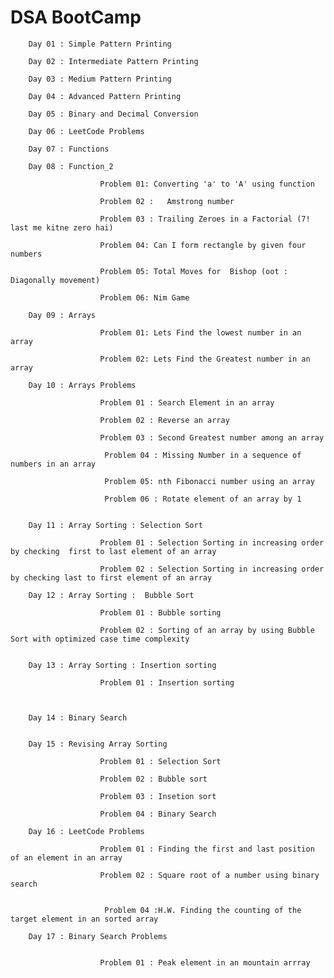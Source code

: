 #      DSA BootCamp



        Day 01 : Simple Pattern Printing

        Day 02 : Intermediate Pattern Printing

        Day 03 : Medium Pattern Printing

        Day 04 : Advanced Pattern Printing

        Day 05 : Binary and Decimal Conversion

        Day 06 : LeetCode Problems

        Day 07 : Functions

        Day 08 : Function_2

                        Problem 01: Converting 'a' to 'A' using function

                        Problem 02 :   Amstrong number 

                        Problem 03 : Trailing Zeroes in a Factorial (7! last me kitne zero hai)

                        Problem 04: Can I form rectangle by given four numbers

                        Problem 05: Total Moves for  Bishop (oot : Diagonally movement)

                        Problem 06: Nim Game

        Day 09 : Arrays

                        Problem 01: Lets Find the lowest number in an array

                        Problem 02: Lets Find the Greatest number in an array

        Day 10 : Arrays Problems

                        Problem 01 : Search Element in an array     

                        Problem 02 : Reverse an array   

                        Problem 03 : Second Greatest number among an array  

                         Problem 04 : Missing Number in a sequence of numbers in an array    

                         Problem 05: nth Fibonacci number using an array  

                         Problem 06 : Rotate element of an array by 1


        Day 11 : Array Sorting : Selection Sort

                        Problem 01 : Selection Sorting in increasing order by checking  first to last element of an array

                        Problem 02 : Selection Sorting in increasing order by checking last to first element of an array           

        Day 12 : Array Sorting :  Bubble Sort

                        Problem 01 : Bubble sorting

                        Problem 02 : Sorting of an array by using Bubble Sort with optimized case time complexity


        Day 13 : Array Sorting : Insertion sorting

                        Problem 01 : Insertion sorting  



        Day 14 : Binary Search    


        Day 15 : Revising Array Sorting

                        Problem 01 : Selection Sort 

                        Problem 02 : Bubble sort

                        Problem 03 : Insetion sort

                        Problem 04 : Binary Search

        Day 16 : LeetCode Problems

                        Problem 01 : Finding the first and last position of an element in an array               

                        Problem 02 : Square root of a number using binary search    


                         Problem 04 :H.W. Finding the counting of the target element in an sorted array

        Day 17 : Binary Search Problems 


                        Problem 01 : Peak element in an mountain arrray



